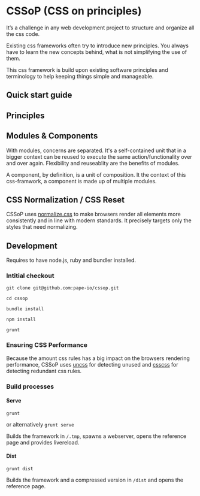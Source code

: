 # CSSoP (CSS on principles)

It’s a challenge in any web development project to structure and organize all the css code.

Existing css frameworks often try to introduce new principles. You always have to learn the new concepts behind, what is not simplifying the use of them.

This css framework is build upon existing software principles and terminology to help keeping things simple and manageable.

## Quick start guide

## Principles

## Modules & Components
With modules, concerns are separated. It's a self-contained unit that in a bigger context can be reused to execute the same action/functionality over and over again.
Flexibility and reuseablity are the benefits of modules. 

A component, by definition, is a unit of composition. It the context of this css-framwork, a component is made up of multiple modules.

## CSS Normalization / CSS Reset
CSSoP uses [normalize.css](https://necolas.github.io/normalize.css/) to make browsers render all elements more consistently and in line with modern standards. It precisely targets only the styles that need normalizing.

## Development

Requires to have node.js, ruby and bundler installed.

###  Intitial checkout

```
git clone git@github.com:pape-io/cssop.git

cd cssop

bundle install

npm install

grunt
```

###  Ensuring CSS Performance

Because the amount css rules has a big impact on the browsers rendering performance, CSSoP uses [uncss](https://github.com/giakki/uncss) for detecting unused and [csscss](https://github.com/zmoazeni/csscss) for detecting redundant css rules.

### Build processes

#### Serve

```
grunt
```
or alternatively `grunt serve`

Builds the framework in `/.tmp`, spawns a webserver, opens the reference page and provides livereload.

#### Dist

```
grunt dist
```

Builds the framework and a compressed version in `/dist` and opens the reference page.
